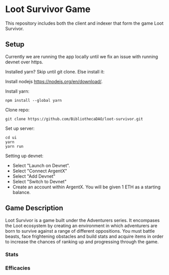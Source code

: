 # Loot Survivor Game

This repository includes both the client and indexer that form the game Loot Survivor.

## Setup

Currently we are running the app locally until we fix an issue with running devnet over https.

Installed yarn? Skip until git clone. Else install it:

Install nodejs https://nodejs.org/en/download/. 

Install yarn:

```
npm install --global yarn
```

Clone repo:

```
git clone https://github.com/BibliothecaDAO/loot-survivor.git
```

Set up server:

```
cd ui
yarn
yarn run
```

Setting up devnet:

- Select "Launch on Devnet".
- Select "Connect ArgentX"
- Select "Add Devnet"
- Select "Switch to Devnet"
- Create an account within ArgentX. You will be given 1 ETH as a starting balance.


## Game Description

Loot Survivor is a game built under the Adventurers series. It encompases the Loot ecosystem by creating an environment in which adventurers are born to survive against a range of different oppositions. You must battle beasts, face frightening obstacles and build stats and acquire items in order to increase the chances of ranking up and progressing through the game.

### Stats

### Efficacies